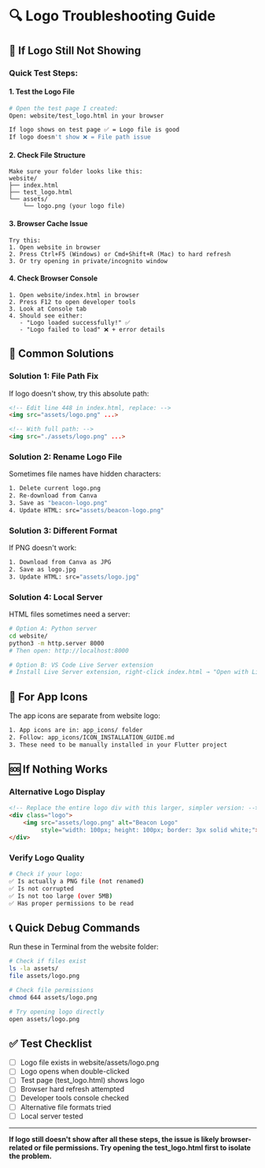 # 🔍 Logo Troubleshooting Guide

## 🚨 **If Logo Still Not Showing**

### **Quick Test Steps:**

#### 1. **Test the Logo File**
```bash
# Open the test page I created:
Open: website/test_logo.html in your browser

If logo shows on test page ✅ = Logo file is good
If logo doesn't show ❌ = File path issue
```

#### 2. **Check File Structure**
```
Make sure your folder looks like this:
website/
├── index.html
├── test_logo.html
└── assets/
    └── logo.png (your logo file)
```

#### 3. **Browser Cache Issue**
```
Try this:
1. Open website in browser
2. Press Ctrl+F5 (Windows) or Cmd+Shift+R (Mac) to hard refresh
3. Or try opening in private/incognito window
```

#### 4. **Check Browser Console**
```
1. Open website/index.html in browser
2. Press F12 to open developer tools
3. Look at Console tab
4. Should see either:
   - "Logo loaded successfully!" ✅
   - "Logo failed to load" ❌ + error details
```

## 🔧 **Common Solutions**

### **Solution 1: File Path Fix**
If logo doesn't show, try this absolute path:
```html
<!-- Edit line 448 in index.html, replace: -->
<img src="assets/logo.png" ...>

<!-- With full path: -->
<img src="./assets/logo.png" ...>
```

### **Solution 2: Rename Logo File**
Sometimes file names have hidden characters:
```bash
1. Delete current logo.png
2. Re-download from Canva
3. Save as "beacon-logo.png" 
4. Update HTML: src="assets/beacon-logo.png"
```

### **Solution 3: Different Format**
If PNG doesn't work:
```bash
1. Download from Canva as JPG
2. Save as logo.jpg
3. Update HTML: src="assets/logo.jpg"
```

### **Solution 4: Local Server**
HTML files sometimes need a server:
```bash
# Option A: Python server
cd website/
python3 -m http.server 8000
# Then open: http://localhost:8000

# Option B: VS Code Live Server extension
# Install Live Server extension, right-click index.html → "Open with Live Server"
```

## 📱 **For App Icons**

The app icons are separate from website logo:
```bash
1. App icons are in: app_icons/ folder
2. Follow: app_icons/ICON_INSTALLATION_GUIDE.md
3. These need to be manually installed in your Flutter project
```

## 🆘 **If Nothing Works**

### **Alternative Logo Display**
```html
<!-- Replace the entire logo div with this larger, simpler version: -->
<div class="logo">
    <img src="assets/logo.png" alt="Beacon Logo" 
         style="width: 100px; height: 100px; border: 3px solid white;">
</div>
```

### **Verify Logo Quality**
```bash
# Check if your logo:
✅ Is actually a PNG file (not renamed)
✅ Is not corrupted
✅ Is not too large (over 5MB)
✅ Has proper permissions to be read
```

## 📞 **Quick Debug Commands**

Run these in Terminal from the website folder:
```bash
# Check if files exist
ls -la assets/
file assets/logo.png

# Check file permissions
chmod 644 assets/logo.png

# Try opening logo directly
open assets/logo.png
```

## ✅ **Test Checklist**

- [ ] Logo file exists in website/assets/logo.png
- [ ] Logo opens when double-clicked
- [ ] Test page (test_logo.html) shows logo
- [ ] Browser hard refresh attempted
- [ ] Developer tools console checked
- [ ] Alternative file formats tried
- [ ] Local server tested

---

**If logo still doesn't show after all these steps, the issue is likely browser-related or file permissions. Try opening the test_logo.html first to isolate the problem.**